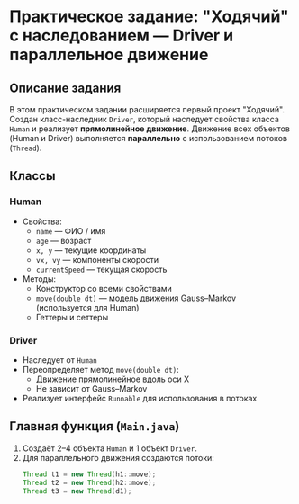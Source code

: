 # Практическое задание: "Ходячий" с наследованием — Driver и параллельное движение

## Описание задания
В этом практическом задании расширяется первый проект "Ходячий". Создан класс-наследник `Driver`, который наследует свойства класса `Human` и реализует **прямолинейное движение**. Движение всех объектов (Human и Driver) выполняется **параллельно** с использованием потоков (`Thread`).

## Классы

### Human
- Свойства:
  - `name` — ФИО / имя
  - `age` — возраст
  - `x, y` — текущие координаты
  - `vx, vy` — компоненты скорости
  - `currentSpeed` — текущая скорость
- Методы:
  - Конструктор со всеми свойствами
  - `move(double dt)` — модель движения Gauss–Markov (используется для Human)
  - Геттеры и сеттеры

### Driver
- Наследует от `Human`
- Переопределяет метод `move(double dt)`:
  - Движение прямолинейное вдоль оси X
  - Не зависит от Gauss–Markov
- Реализует интерфейс `Runnable` для использования в потоках

## Главная функция (`Main.java`)
1. Создаёт 2–4 объекта `Human` и 1 объект `Driver`.
2. Для параллельного движения создаются потоки:
   ```java
   Thread t1 = new Thread(h1::move);
   Thread t2 = new Thread(h2::move);
   Thread t3 = new Thread(d1);
